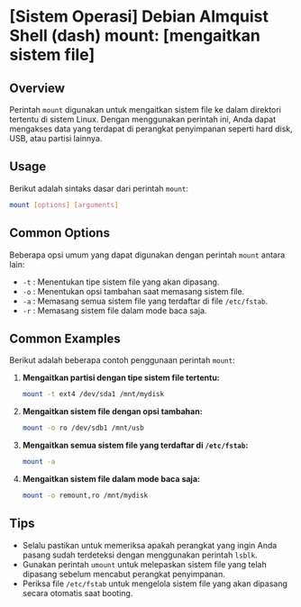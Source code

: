# [Sistem Operasi] Debian Almquist Shell (dash) mount: [mengaitkan sistem file]

## Overview
Perintah `mount` digunakan untuk mengaitkan sistem file ke dalam direktori tertentu di sistem Linux. Dengan menggunakan perintah ini, Anda dapat mengakses data yang terdapat di perangkat penyimpanan seperti hard disk, USB, atau partisi lainnya.

## Usage
Berikut adalah sintaks dasar dari perintah `mount`:

```bash
mount [options] [arguments]
```

## Common Options
Beberapa opsi umum yang dapat digunakan dengan perintah `mount` antara lain:

- `-t` : Menentukan tipe sistem file yang akan dipasang.
- `-o` : Menentukan opsi tambahan saat memasang sistem file.
- `-a` : Memasang semua sistem file yang terdaftar di file `/etc/fstab`.
- `-r` : Memasang sistem file dalam mode baca saja.

## Common Examples
Berikut adalah beberapa contoh penggunaan perintah `mount`:

1. **Mengaitkan partisi dengan tipe sistem file tertentu:**
   ```bash
   mount -t ext4 /dev/sda1 /mnt/mydisk
   ```

2. **Mengaitkan sistem file dengan opsi tambahan:**
   ```bash
   mount -o ro /dev/sdb1 /mnt/usb
   ```

3. **Mengaitkan semua sistem file yang terdaftar di `/etc/fstab`:**
   ```bash
   mount -a
   ```

4. **Mengaitkan sistem file dalam mode baca saja:**
   ```bash
   mount -o remount,ro /mnt/mydisk
   ```

## Tips
- Selalu pastikan untuk memeriksa apakah perangkat yang ingin Anda pasang sudah terdeteksi dengan menggunakan perintah `lsblk`.
- Gunakan perintah `umount` untuk melepaskan sistem file yang telah dipasang sebelum mencabut perangkat penyimpanan.
- Periksa file `/etc/fstab` untuk mengelola sistem file yang akan dipasang secara otomatis saat booting.